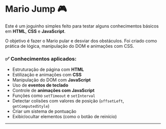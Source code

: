 # Mario Jump 🎮

Este é um joguinho simples feito para testar alguns conhecimentos básicos em **HTML**, **CSS** e **JavaScript**.

O objetivo é fazer o Mario pular e desviar dos obstáculos. Foi criado como prática de lógica, manipulação do DOM e animações com CSS.

### ✅ Conhecimentos aplicados:
- Estruturação de página com **HTML**
- Estilização e animações com **CSS**
- Manipulação do DOM com **JavaScript**
- Uso de **eventos de teclado**
- Controle de **animações com JavaScript**
- Funções como `setTimeout` e `setInterval`
- Detectar colisões com valores de posição (`offsetLeft`, `getComputedStyle`)
- Criar um sistema de pontuação
- Exibir/ocultar elementos (como o botão de reinício)


---


